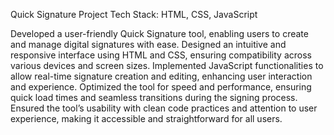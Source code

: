Quick Signature Project
Tech Stack: HTML, CSS, JavaScript

Developed a user-friendly Quick Signature tool, enabling users to create and manage digital signatures with ease.
Designed an intuitive and responsive interface using HTML and CSS, ensuring compatibility across various devices and screen sizes.
Implemented JavaScript functionalities to allow real-time signature creation and editing, enhancing user interaction and experience.
Optimized the tool for speed and performance, ensuring quick load times and seamless transitions during the signing process.
Ensured the tool’s usability with clean code practices and attention to user experience, making it accessible and straightforward for all users.
